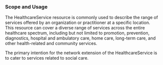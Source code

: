 ### Scope and Usage
The HealthcareService resource is commonly used to describe the range of services offered by an organization or practitioner at a specific location. This resource can cover a diverse range of services across the entire healthcare spectrum, including but not limited to promotion, prevention, diagnostics, hospital and ambulatory care, home care, long-term care, and other health-related and community services.

The primary intention for the network extension of the HealthcareService is to cater to services related to social care.


